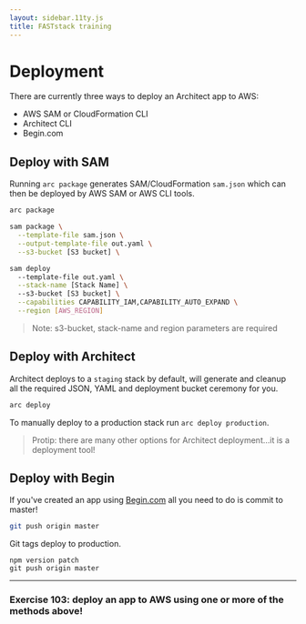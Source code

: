 ```yaml
---
layout: sidebar.11ty.js
title: FASTstack training
---
```


# Deployment

There are currently three ways to deploy an Architect app to AWS:

- AWS SAM or CloudFormation CLI
- Architect CLI
- Begin.com

## Deploy with SAM

Running `arc package` generates SAM/CloudFormation `sam.json` which can then be deployed by AWS SAM or AWS CLI tools.

```bash
arc package

sam package \
  --template-file sam.json \
  --output-template-file out.yaml \
  --s3-bucket [S3 bucket] \

sam deploy 
  --template-file out.yaml \
  --stack-name [Stack Name] \ 
  --s3-bucket [S3 bucket] \
  --capabilities CAPABILITY_IAM,CAPABILITY_AUTO_EXPAND \
  --region [AWS_REGION]
```
> Note: s3-bucket, stack-name and region parameters are required


## Deploy with Architect

Architect deploys to a `staging` stack by default, will generate and cleanup all the required JSON, YAML and deployment bucket ceremony for you.

```bash
arc deploy
```

To manually deploy to a production stack run `arc deploy production`. 

> Protip: there are many other options for Architect deployment…it is a deployment tool!

## Deploy with Begin

If you've created an app using [Begin.com](https://begin.com) all you need to do is commit to master!

```bash
git push origin master
```

Git tags deploy to production.

```
npm version patch 
git push origin master
```

---
### Exercise 103: deploy an app to AWS using one or more of the methods above!
